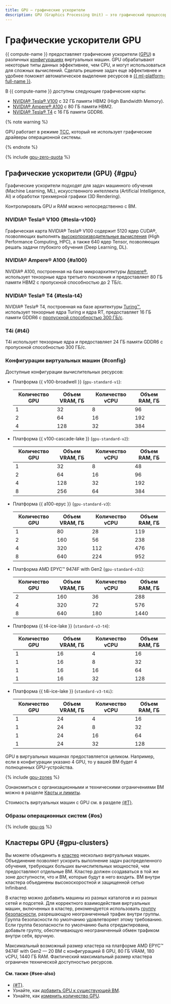 ```yaml
---
title: GPU – графические ускорители
description: GPU (Graphics Processing Unit) – это графический процессор, который обрабатывает некоторые типы данных намного эффективнее, чем vCPU. Может использоваться для сложных вычислений. {{ compute-name }} предоставляет графические ускорители (GPU) в составе графических карт.
---
```



# Графические ускорители GPU


{{ compute-name }} предоставляет графические ускорители ([GPU](../../glossary/gpu.md)) в различных [конфигурациях](#config) виртуальных машин. GPU обрабатывают некоторые типы данных эффективнее, чем CPU, и могут использоваться для сложных вычислений. Сделать решение задач еще эффективнее и удобнее поможет автоматическое выделение ресурсов в [{{ ml-platform-full-name }}](../../datasphere/concepts/index.md).

В {{ compute-name }} доступны следующие графические карты:
* [NVIDIA® Tesla® V100](https://www.nvidia.com/en-gb/data-center/tesla-v100/) с 32 ГБ памяти HBM2 (High Bandwidth Memory).
* [NVIDIA® Ampere® A100](https://www.nvidia.com/ru-ru/data-center/a100/) с 80 ГБ памяти HBM2.
* [NVIDIA® Tesla® T4](https://www.nvidia.com/ru-ru/data-center/tesla-t4/) с 16 ГБ памяти GDDR6.

{% note warning %}

GPU работает в режиме [TCC](https://docs.nvidia.com/nsight-visual-studio-edition/reference/index.html#tesla-compute-cluster), который не использует графические драйверы операционной системы.

{% endnote %}

{% include [gpu-zero-quota](../../_includes/compute/gpu-zero-quota.md) %}


## Графические ускорители (GPU) {#gpu}

Графические ускорители подходят для задач машинного обучения (Machine Learning, ML), искусственного интеллекта (Artificial Intelligence, AI) и обработки трехмерной графики (3D Rendering).

Контролировать GPU и RAM можно непосредственно с ВМ.


### NVIDIA® Tesla® V100 {#tesla-v100}

Графическая карта NVIDIA® Tesla® V100 содержит 5120 ядер CUDA®, позволяющих выполнять [высокопроизводительные вычисления](https://www.nvidia.com/ru-ru/high-performance-computing/) (High Performance Computing, HPC), а также 640 ядер Tensor, позволяющих решать задачи глубокого обучения (Deep Learning, DL).


### NVIDIA® Ampere® A100 {#a100}

NVIDIA® A100, построенная на базе микроархитектуры [Ampere®](https://www.nvidia.com/ru-ru/data-center/ampere-architecture/), использует тензорные ядра третьего поколения и предоставляет 80 ГБ памяти HBM2 с пропускной способностью до 2 ТБ/с.


### NVIDIA® Tesla® T4 {#tesla-t4}

NVIDIA® Tesla® T4, построенная на базе архитектуры [Turing™](https://images.nvidia.com/aem-dam/en-zz/Solutions/design-visualization/technologies/turing-architecture/NVIDIA-Turing-Architecture-Whitepaper.pdf), использует тензорные ядра Turing и ядра RT, предоставляет 16 ГБ памяти GDDR6 с [пропускной способностью 300 ГБ/с](https://www.nvidia.com/content/dam/en-zz/Solutions/Data-Center/tesla-t4/t4-tensor-core-datasheet-951643.pdf).


### T4i {#t4i}

T4i использует тензорные ядра и предоставляет 24 ГБ памяти GDDR6 с пропускной способностью 300 ГБ/с.


### Конфигурации виртуальных машин {#config}

Доступные конфигурации вычислительных ресурсов:

* Платформа {{ v100-broadwell }} (`gpu-standard-v1`):

  Количество GPU | Объем VRAM, ГБ | Количество vCPU | Объем RAM, ГБ
  --- | --- | --- | ---
  1 | 32 | 8 | 96
  2 | 64 | 16 | 192
  4 | 128 | 32 | 384

* Платформа {{ v100-cascade-lake }} (`gpu-standard-v2`):

  Количество GPU | Объем VRAM, ГБ | Количество vCPU | Объем RAM, ГБ
  --- | --- | --- | ---
  1 | 32 | 8 | 48
  2 | 64 | 16 | 96
  4 | 128 | 32 | 192
  8 | 256 | 64 | 384

* Платформа {{ a100-epyc }} (`gpu-standard-v3`):

  Количество GPU | Объем VRAM, ГБ | Количество vCPU | Объем RAM, ГБ
  --- | --- | --- | ---
  1 | 80 | 28 | 119
  2 | 160 | 56 | 238
  4 | 320 | 112 | 476
  8 | 640 | 224 | 952

* Платформа AMD EPYC™ 9474F with Gen2 (`gpu-standard-v3i`):

  Количество GPU | Объем VRAM, ГБ | Количество vCPU | Объем RAM, ГБ
  --- | --- | --- | ---
  2 | 160 | 36 | 288
  4 | 320 | 72 | 576
  8 | 640 | 180 | 1440
  
* Платформа {{ t4-ice-lake }} (`standard-v3-t4`):

  Количество GPU | Объем VRAM, ГБ | Количество vCPU | Объем RAM, ГБ
  --- | --- | --- | ---
  1 | 16 | 4 | 16
  1 | 16 | 8 | 32
  1 | 16 | 16 | 64
  1 | 16 | 32 | 128

* Платформа {{ t4i-ice-lake }} (`standard-v3-t4i`):

  Количество GPU | Объем VRAM, ГБ | Количество vCPU | Объем RAM, ГБ
  --- | --- | --- | ---
  1 | 24 | 4 | 16
  1 | 24 | 8 | 32
  1 | 24 | 16 | 64
  1 | 24 | 32 | 128

GPU в виртуальных машинах предоставляется целиком. Например, если в конфигурации указано 4 GPU, то у вашей ВМ будет 4 полноценных GPU-устройства.

{% include [gpu-zones](../../_includes/compute/gpu-zones.md) %}

Ознакомиться с организационными и техническими ограничениями ВМ можно в разделе [Квоты и лимиты](../concepts/limits.md).

Стоимость виртуальных машин с GPU см. в разделе [{#T}](../pricing.md#prices-instance-resources).


### Образы операционных систем {#os}

{% include [gpu-os](../../_includes/compute/gpu-os.md) %}


## Кластеры GPU {#gpu-clusters}

Вы можете объединить в [кластер](../../glossary/cluster.md) несколько виртуальных машин. Объединение позволяет ускорить выполнение задач распределенного обучения, требующих больших вычислительных мощностей, чем предоставляют отдельные ВМ. Кластер должен создаваться в той же зоне доступности, что и ВМ, которые будут в него входить. ВМ внутри кластера объединены высокоскоростной и защищенной сетью Infiniband. 

В кластер можно добавить машины из разных каталогов и из разных сетей и подсетей. Для корректного взаимодействия виртуальных машин, включенных в кластер, рекомендуется использовать [группу безопасности](../../vpc/concepts/security-groups.md), разрешающую неограниченный трафик внутри группы. Группа безопасности по умолчанию удовлетворяет этому требованию. Если группа безопасности по умолчанию была отредактирована, добавьте группу, обеспечивающую неограниченный обмен трафиком внутри себя, вручную.

Максимальный возможный размер кластера на платформе AMD EPYC™ 9474F with Gen2 — 20 ВМ с конфигурацией 8 GPU, 80 ГБ VRAM, 180 vCPU, 1440 ГБ RAM. Фактический максимальный размер кластера ограничен технической доступностью ресурсов.


#### См. также {#see-also}

* [{#T}](../operations/vm-create/create-vm-with-gpu.md).
* Узнайте, как [добавить GPU к существующей ВМ](../operations/vm-control/vm-update-resources.md#add-gpu).
* Узнайте, как [изменить количество GPU](../operations/vm-control/vm-update-resources.md#update-gpu).
